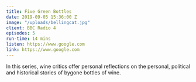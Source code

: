 ```yaml
---
title: Five Green Bottles
date: 2019-09-05 15:36:00 Z
image: "/uploads/bellingcat.jpg"
client: BBC Radio 4
episodes: 5
run-time: 14 mins
listen: https://www.google.com
link: https://www.google.com
---
```


In this series, wine critics offer personal reflections on the personal, political and historical stories of bygone bottles of wine.